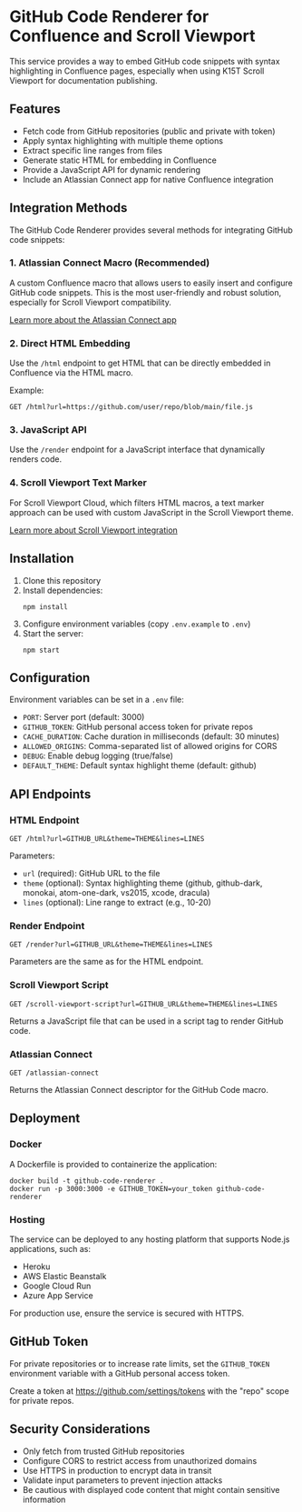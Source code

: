 # GitHub Code Renderer for Confluence and Scroll Viewport

This service provides a way to embed GitHub code snippets with syntax highlighting in Confluence pages, especially when using K15T Scroll Viewport for documentation publishing.

## Features

- Fetch code from GitHub repositories (public and private with token)
- Apply syntax highlighting with multiple theme options
- Extract specific line ranges from files
- Generate static HTML for embedding in Confluence
- Provide a JavaScript API for dynamic rendering
- Include an Atlassian Connect app for native Confluence integration

## Integration Methods

The GitHub Code Renderer provides several methods for integrating GitHub code snippets:

### 1. Atlassian Connect Macro (Recommended)

A custom Confluence macro that allows users to easily insert and configure GitHub code snippets. This is the most user-friendly and robust solution, especially for Scroll Viewport compatibility.

[Learn more about the Atlassian Connect app](./atlassian-connect/README.md)

### 2. Direct HTML Embedding

Use the `/html` endpoint to get HTML that can be directly embedded in Confluence via the HTML macro.

Example:
```
GET /html?url=https://github.com/user/repo/blob/main/file.js
```

### 3. JavaScript API

Use the `/render` endpoint for a JavaScript interface that dynamically renders code.

### 4. Scroll Viewport Text Marker

For Scroll Viewport Cloud, which filters HTML macros, a text marker approach can be used with custom JavaScript in the Scroll Viewport theme.

[Learn more about Scroll Viewport integration](./public/scroll-viewport.html)

## Installation

1. Clone this repository
2. Install dependencies:
   ```
   npm install
   ```
3. Configure environment variables (copy `.env.example` to `.env`)
4. Start the server:
   ```
   npm start
   ```

## Configuration

Environment variables can be set in a `.env` file:

- `PORT`: Server port (default: 3000)
- `GITHUB_TOKEN`: GitHub personal access token for private repos
- `CACHE_DURATION`: Cache duration in milliseconds (default: 30 minutes)
- `ALLOWED_ORIGINS`: Comma-separated list of allowed origins for CORS
- `DEBUG`: Enable debug logging (true/false)
- `DEFAULT_THEME`: Default syntax highlight theme (default: github)

## API Endpoints

### HTML Endpoint

```
GET /html?url=GITHUB_URL&theme=THEME&lines=LINES
```

Parameters:
- `url` (required): GitHub URL to the file
- `theme` (optional): Syntax highlighting theme (github, github-dark, monokai, atom-one-dark, vs2015, xcode, dracula)
- `lines` (optional): Line range to extract (e.g., 10-20)

### Render Endpoint

```
GET /render?url=GITHUB_URL&theme=THEME&lines=LINES
```

Parameters are the same as for the HTML endpoint.

### Scroll Viewport Script

```
GET /scroll-viewport-script?url=GITHUB_URL&theme=THEME&lines=LINES
```

Returns a JavaScript file that can be used in a script tag to render GitHub code.

### Atlassian Connect

```
GET /atlassian-connect
```

Returns the Atlassian Connect descriptor for the GitHub Code macro.

## Deployment

### Docker

A Dockerfile is provided to containerize the application:

```
docker build -t github-code-renderer .
docker run -p 3000:3000 -e GITHUB_TOKEN=your_token github-code-renderer
```

### Hosting

The service can be deployed to any hosting platform that supports Node.js applications, such as:

- Heroku
- AWS Elastic Beanstalk
- Google Cloud Run
- Azure App Service

For production use, ensure the service is secured with HTTPS.

## GitHub Token

For private repositories or to increase rate limits, set the `GITHUB_TOKEN` environment variable with a GitHub personal access token.

Create a token at https://github.com/settings/tokens with the "repo" scope for private repos.

## Security Considerations

- Only fetch from trusted GitHub repositories
- Configure CORS to restrict access from unauthorized domains
- Use HTTPS in production to encrypt data in transit
- Validate input parameters to prevent injection attacks
- Be cautious with displayed code content that might contain sensitive information 
